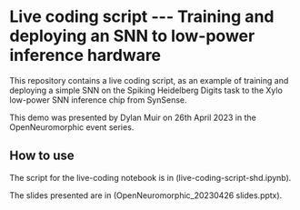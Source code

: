 # Live coding script --- Training and deploying an SNN to low-power inference hardware
This repository contains a live coding script, as an example of training and deploying a simple SNN on the Spiking Heidelberg Digits task to the Xylo low-power SNN inference chip from SynSense.

This demo was presented by Dylan Muir on 26th April 2023 in the OpenNeuromorphic event series.

## How to use

The script for the live-coding notebook is in (live-coding-script-shd.ipynb).

The slides presented are in (OpenNeuromorphic_20230426 slides.pptx).
